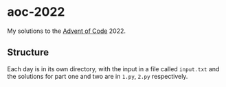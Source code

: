 # aoc-2022

My solutions to the [Advent of Code](https://adventofcode.com/) 2022.

## Structure

Each day is in its own directory, with the input in a file called `input.txt` and the solutions for part one and two are in `1.py`, `2.py` respectively.
